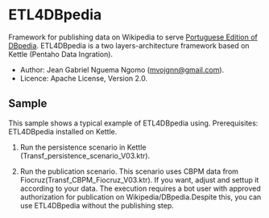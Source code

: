 # ETL4DBpedia
 Framework for publishing data on Wikipedia to serve [Portuguese Edition of DBpedia](http://pt.dbpedia.org/). ETL4DBpedia is a two layers-architecture framework based on  Kettle (Pentaho Data Ingration).
 * Author: Jean Gabriel Nguema Ngomo (mvojgnn@gmail.com).
 * Licence: Apache License, Version 2.0.

## Sample
This sample shows a typical example of ETL4DBpedia using. Prerequisites: ETL4DBpedia installed on Kettle.
1. Run the persistence scenario in Kettle (Transf_persistence_scenario_V03.ktr).

2. Run the publication scenario. This scenario uses CBPM data from Fiocruz(Transf_CBPM_Fiocruz_V03.ktr). If you want, adjust and settup it according to your data. The execution requires a bot user with approved authorization for publication on Wikipedia/DBpedia.Despite this, you can use ETL4DBpedia without the publishing step.

